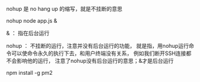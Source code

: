 
nohup 是 no hang up 的缩写，就是不挂断的意思

nohup node app.js &

& ： 指在后台运行

nohup ： 不挂断的运行，注意并没有后台运行的功能，
就是指，用nohup运行命令可以使命令永久的执行下去，和用户终端没有关系，
例如我们断开SSH连接都不会影响他的运行，
注意了nohup没有后台运行的意思；&才是后台运行

npm install -g pm2
